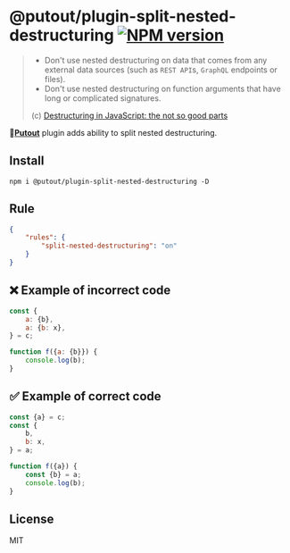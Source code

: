 # @putout/plugin-split-nested-destructuring [![NPM version][NPMIMGURL]][NPMURL]

[NPMIMGURL]: https://img.shields.io/npm/v/@putout/plugin-split-nested-destructuring.svg?style=flat&longCache=true
[NPMURL]: https://npmjs.org/package/@putout/plugin-split-nested-destructuring "npm"

> - Don't use nested destructuring on data that comes from any external data sources (such as `REST API`s, `GraphQL` endpoints or files).
> - Don't use nested destructuring on function arguments that have long or complicated signatures.
>
> (c) [Destructuring in JavaScript: the not so good parts](https://goodguydaniel.com/blog/destructuring-not-so-good-parts)

🐊[**Putout**](https://github.com/coderaiser/putout) plugin adds ability to split nested destructuring.

## Install

```
npm i @putout/plugin-split-nested-destructuring -D
```

## Rule

```json
{
    "rules": {
        "split-nested-destructuring": "on"
    }
}
```

## ❌ Example of incorrect code

```js
const {
    a: {b},
    a: {b: x},
} = c;

function f({a: {b}}) {
    console.log(b);
}
```

## ✅ Example of correct code

```js
const {a} = c;
const {
    b,
    b: x,
} = a;

function f({a}) {
    const {b} = a;
    console.log(b);
}
```

## License

MIT
